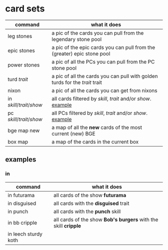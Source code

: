 # card sets
|command|what it does|
|---|---|
| leg stones | a pic of the cards you can pull from the legendary stone pool |
| epic stones | a pic of the epic cards you can pull from the (greater) epic stone pool |
| power stones | a pic of all the PCs you can pull from the PC stone pool |
| turd _trait_ | a pic of all the cards you can pull with golden turds for the _trait_ trait |
| nixon | a pic of all the cards you can get from nixons |
|in _skill_/_trait_/_show_ | all cards filtered by _skill_, _trait_ and/or _show_. [example](#exin) |
|pc _skill_/_trait_/_show_ | all PCs filtered by _skill_, _trait_ and/or _show_. [example](#expc) |
| bge map new | a map of all the **new** cards of the most current (new) BGE |
| box map | a map of the cards in the current box|

## examples
### in<a name="exin"></a>
|command|what it does|
|---|---|
|in futurama | all cards of the show **futurama** |
|in disguised | all cards with the **disguised** trait |
|in punch | all cards with the **punch** skill |
|in bb cripple| all cards of the show **Bob's burgers** with the skill **cripple**|
|in leech sturdy koth
<!--stackedit_data:
eyJoaXN0b3J5IjpbMjA3MTkxMjk1NCwxNDA4NTU2MjE3LC0xMT
EyNDQ5NDc2LDYzMDc1NTUyOV19
-->